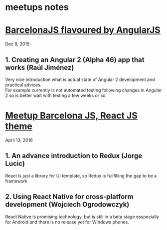 # meetups notes



# [BarcelonaJS flavoured by AngularJS](http://www.meetup.com/BarcelonaJS/events/224140364/)
Dec 9, 2015

## 1. Creating an Angular 2 (Alpha 46) app that works (Raúl Jiménez)  
  Very nice introduction what is actual state of Angular 2 development and practical advices.  
  For example currently is not automated testing following changes in Angular 2 so is better wait with testing a few weeks or so.

# [Meetup Barcelona JS, React JS theme](http://www.meetup.com/BarcelonaJS/events/229636754/)
April 13, 2016

## 1. An advance introduction to Redux (Jorge Lucic)  
  React is just a library for UI template, so Redux is fullfilling the gap to be a framework  

## 2. Using React Native for cross-platform development (Wojciech Ogrodowczyk)  
  React Native is promising technology, but is still in a beta stage esspecially for Android and there is no release yet for Windows phones.

